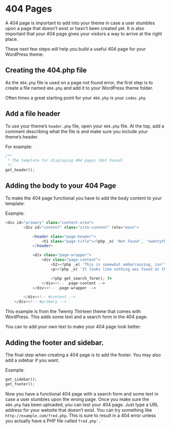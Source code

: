 # 404 Pages

A 404 page is important to add into your theme in case a user stumbles upon a page that doesn’t exist or hasn’t been created yet. It is also important that your 404 page gives your visitors a way to arrive at the right place.

These next few steps will help you build a useful 404 page for your WordPress theme.

## Creating the 404.php file

As the `404.php` file is used on a page not found error, the first step is to create a file named `404.php` and add it to your WordPress theme folder.

Often times a great starting point for your `404.php` is your `index.php`

## Add a file header

To use your theme’s `header.php` file, open your `404.php` file. At the top, add a comment describing what the file is and make sure you include your theme’s header.

For example:

```php
/**
 * The template for displaying 404 pages (Not Found)
 */
get_header();
```

## Adding the body to your 404 Page

To make the 404 page functional you have to add the body content to your template:

Example:

```php
<div id="primary" class="content-area">
		<div id="content" class="site-content" role="main">

			<header class="page-header">
				<h1 class="page-title"><?php _e( 'Not Found', 'twentythirteen' ); ?></h1>
			</header>

			<div class="page-wrapper">
				<div class="page-content">
					<h2><?php _e( 'This is somewhat embarrassing, isn’t it?', 'twentythirteen' ); ?></h2>
					<p><?php _e( 'It looks like nothing was found at this location. Maybe try a search?', 'twentythirteen' ); ?></p>

					<?php get_search_form(); ?>
				</div><!-- .page-content -->
			</div><!-- .page-wrapper -->

		</div><!-- #content -->
	</div><!-- #primary -->
```

This example is from the Twenty Thirteen theme that comes with WordPress. This adds some text and a search form in the 404 page.

You can to add your own text to make your 404 page look better.

## Adding the footer and sidebar.

The final step when creating a 404 page is to add the footer. You may also add a sidebar if you want.

Example:

```php
get_sidebar();
get_footer();
```

Now you have a functional 404 page with a search form and some text in case a user stumbles upon the wrong page. Once you make sure the `404.php` has been uploaded, you can test your 404 page. Just type a URL address for your website that doesn’t exist. You can try something like `http://example.com/fred.php`. This is sure to result in a 404 error unless you actually have a PHP file called `` fred.php`.` ``